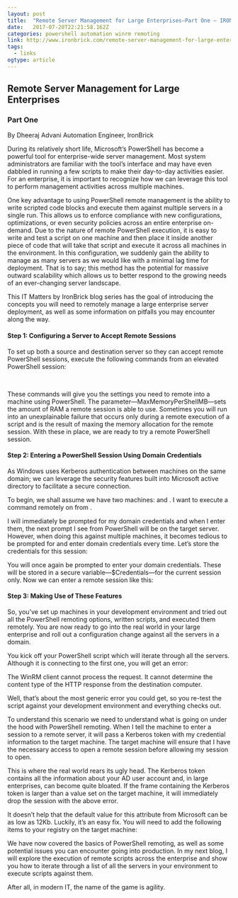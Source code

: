 ```yaml
---
layout: post 
title:  "Remote Server Management for Large Enterprises—Part One – IRONBRICK" 
date:   2017-07-20T22:21:58.162Z 
categories: powershell automation winrm remoting
link: http://www.ironbrick.com/remote-server-management-for-large-enterprises-part-one/ 
tags:
  - links
ogtype: article 
---
```


## Remote Server Management for Large Enterprises

### Part One

By Dheeraj Advani
Automation Engineer, IronBrick

During its relatively short life, Microsoft’s PowerShell has become a powerful tool for enterprise-wide server management. Most system administrators are familiar with the tool’s interface and may have even dabbled in running a few scripts to make their day-to-day activities easier. For an enterprise, it is important to recognize how we can leverage this tool to perform management activities across multiple machines.

One key advantage to using PowerShell remote management is the ability to write scripted code blocks and execute them against multiple servers in a single run. This allows us to enforce compliance with new configurations, optimizations, or even security policies across an entire enterprise on-demand. Due to the nature of remote PowerShell execution, it is easy to write and test a script on one machine and then place it inside another piece of code that will take that script and execute it across all machines in the environment. In this configuration, we suddenly gain the ability to manage as many servers as we would like with a minimal lag time for deployment. That is to say; this method has the potential for massive outward scalability which allows us to better respond to the growing needs of an ever-changing server landscape.

This IT Matters by IronBrick blog series has the goal of introducing the concepts you will need to remotely manage a large enterprise server deployment, as well as some information on pitfalls you may encounter along the way.

#### Step 1: Configuring a Server to Accept Remote Sessions

To set up both a source and destination server so they can accept remote PowerShell sessions, execute the following commands from an elevated PowerShell session:

 

These commands will give you the settings you need to remote into a machine using PowerShell. The parameter—MaxMemoryPerShellMB—sets the amount of RAM a remote session is able to use. Sometimes you will run into an unexplainable failure that occurs only during a remote execution of a script and is the result of maxing the memory allocation for the remote session. With these in place, we are ready to try a remote PowerShell session.

#### Step 2: Entering a PowerShell Session Using Domain Credentials

As Windows uses Kerberos authentication between machines on the same domain; we can leverage the security features built into Microsoft active directory to facilitate a secure connection.

To begin, we shall assume we have two machines: <Server1> and <Server2>. I want to execute a command remotely on <Server2> from <Server1>.



I will immediately be prompted for my domain credentials and when I enter them, the next prompt I see from PowerShell will be on the target server. However, when doing this against multiple machines, it becomes tedious to be prompted for and enter domain credentials every time. Let’s store the credentials for this session:



You will once again be prompted to enter your domain credentials. These will be stored in a secure variable—$Credentials—for the current session only. Now we can enter a remote session like this:



#### Step 3: Making Use of These Features

So, you’ve set up machines in your development environment and tried out all the PowerShell remoting options, written scripts, and executed them remotely. You are now ready to go into the real world in your large enterprise and roll out a configuration change against all the servers in a domain.

You kick off your PowerShell script which will iterate through all the servers. Although it is connecting to the first one, you will get an error:

The WinRM client cannot process the request. It cannot determine the content type of the HTTP response from the destination computer.

Well, that’s about the most generic error you could get, so you re-test the script against your development environment and everything checks out.

To understand this scenario we need to understand what is going on under the hood with PowerShell remoting. When I tell the machine to enter a session to a remote server, it will pass a Kerberos token with my credential information to the target machine. The target machine will ensure that I have the necessary access to open a remote session before allowing my session to open.

This is where the real world rears its ugly head. The Kerberos token contains all the information about your AD user account and, in large enterprises, can become quite bloated. If the frame containing the Kerberos token is larger than a value set on the target machine, it will immediately drop the session with the above error.

It doesn’t help that the default value for this attribute from Microsoft can be as low as 12Kb. Luckily, it’s an easy fix. You will need to add the following items to your registry on the target machine:



We have now covered the basics of PowerShell remoting, as well as some potential issues you can encounter going into production. In my next blog, I will explore the execution of remote scripts across the enterprise and show you how to iterate through a list of all the servers in your environment to execute scripts against them.

After all, in modern IT, the name of the game is agility.